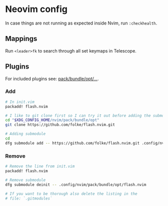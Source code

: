 # Neovim config

In case things are not running as expected inside Nvim, run `:checkhealth`.

## Mappings

Run `<leader>fk` to search through all set keymaps in Telescope.

## Plugins

For included plugins see: [pack/bundle/opt/...](pack/bundle/opt/).

### Add

```sh
# In init.vim
packadd! flash.nvim

# I like to git clone first so I can try it out before adding the submodule
cd "$XDG_CONFIG_HOME/nvim/pack/bundle/opt"
git clone https://github.com/folke/flash.nvim.git

# Adding submodule
cd
dfg submodule add -- https://github.com/folke/flash.nvim.git .config/nvim/pack/bundle/opt/flash.nvim
```

### Remove

```sh
# Remove the line from init.vim
packadd! flash.nvim

# Remove submodule
dfg submodule deinit -- .config/nvim/pack/bundle/opt/flash.nvim

# If you want to be thorough also delete the listing in the
# file: `.gitmodules`
```
